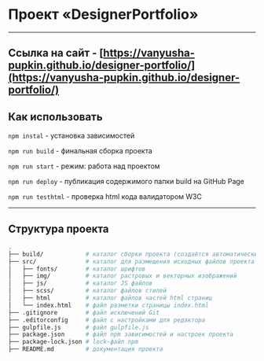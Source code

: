 # Проект «DesignerPortfolio»

---
## Ссылка на сайт - [https://vanyusha-pupkin.github.io/designer-portfolio/](https://vanyusha-pupkin.github.io/designer-portfolio/)

## Как использовать

`npm instal`        - установка зависимостей

`npm run build`     - финальная сборка проекта

`npm run start`     - режим: работа над проектом

`npm run deploy`    - публикация содержимого папки build на GitHub Page

`npm run testhtml`  - проверка html кода валидатором W3C


---

## Структура проекта

```bash
.
├── build/            # каталог сборки проекта (создаётся автоматически)
├── src/              # каталог для размещения исходных файлов проекта
│   ├── fonts/        # каталог шрифтов
│   ├── img/          # каталог растровых и векторных изображений
│   ├── js/           # каталог JS файлов
│   ├── scss/         # каталог файлов стилей
│   ├── html          # каталог файлов частей html страниц
│   └── index.html    # файл разметки страницы index.html
├── .gitignore        # файл исключений Git
├── .editorconfig     # файл с настройками для редактора
├── gulpfile.js       # файл gulpfile.js
├── package.json      # файл npm зависимостей и настроек проекта
├── package-lock.json # lock-файл npm
├── README.md         # документация проекта
```
